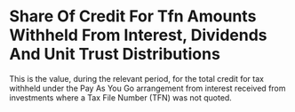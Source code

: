 # Share Of Credit For Tfn Amounts Withheld From Interest, Dividends And Unit Trust Distributions
This is the value, during the relevant period, for the total credit for tax withheld under the Pay As You Go arrangement from interest received from investments where a Tax File Number (TFN) was not quoted.